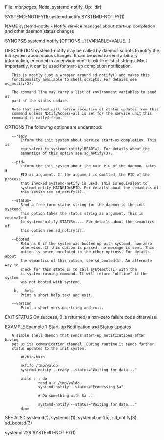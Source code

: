 File: *manpages*,  Node: systemd-notify,  Up: (dir)

SYSTEMD-NOTIFY(1)               systemd-notify               SYSTEMD-NOTIFY(1)



NAME
       systemd-notify - Notify service manager about start-up completion and
       other daemon status changes

SYNOPSIS
       systemd-notify [OPTIONS...] [VARIABLE=VALUE...]

DESCRIPTION
       systemd-notify may be called by daemon scripts to notify the init
       system about status changes. It can be used to send arbitrary
       information, encoded in an environment-block-like list of strings. Most
       importantly, it can be used for start-up completion notification.

       This is mostly just a wrapper around sd_notify() and makes this
       functionality available to shell scripts. For details see sd_notify(3).

       The command line may carry a list of environment variables to send as
       part of the status update.

       Note that systemd will refuse reception of status updates from this
       command unless NotifyAccess=all is set for the service unit this
       command is called from.

OPTIONS
       The following options are understood:

       --ready
           Inform the init system about service start-up completion. This is
           equivalent to systemd-notify READY=1. For details about the
           semantics of this option see sd_notify(3).

       --pid=
           Inform the init system about the main PID of the daemon. Takes a
           PID as argument. If the argument is omitted, the PID of the process
           that invoked systemd-notify is used. This is equivalent to
           systemd-notify MAINPID=$PID. For details about the semantics of
           this option see sd_notify(3).

       --status=
           Send a free-form status string for the daemon to the init systemd.
           This option takes the status string as argument. This is equivalent
           to systemd-notify STATUS=.... For details about the semantics of
           this option see sd_notify(3).

       --booted
           Returns 0 if the system was booted up with systemd, non-zero
           otherwise. If this option is passed, no message is sent. This
           option is hence unrelated to the other options. For details about
           the semantics of this option, see sd_booted(3). An alternate way to
           check for this state is to call systemctl(1) with the
           is-system-running command. It will return "offline" if the system
           was not booted with systemd.

       -h, --help
           Print a short help text and exit.

       --version
           Print a short version string and exit.

EXIT STATUS
       On success, 0 is returned, a non-zero failure code otherwise.

EXAMPLE
       Example 1. Start-up Notification and Status Updates

       A simple shell daemon that sends start-up notifications after having
       set up its communication channel. During runtime it sends further
       status updates to the init system:

           #!/bin/bash

           mkfifo /tmp/waldo
           systemd-notify --ready --status="Waiting for data..."

           while : ; do
                   read a < /tmp/waldo
                   systemd-notify --status="Processing $a"

                   # Do something with $a ...

                   systemd-notify --status="Waiting for data..."
           done

SEE ALSO
       systemd(1), systemctl(1), systemd.unit(5), sd_notify(3), sd_booted(3)



systemd 228                                                  SYSTEMD-NOTIFY(1)
